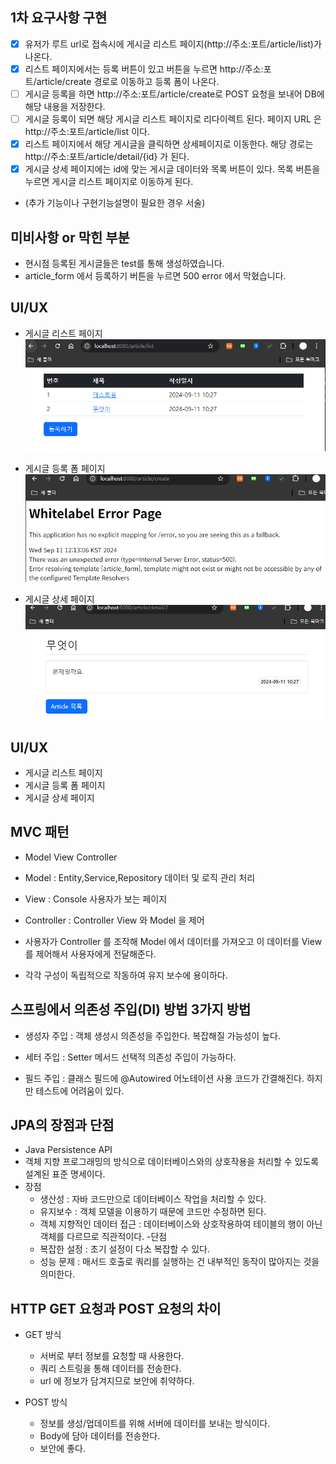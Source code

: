 ## 1차 요구사항 구현
- [x] 유저가 루트 url로 접속시에 게시글 리스트 페이지(http://주소:포트/article/list)가 나온다.
- [x] 리스트 페이지에서는 등록 버튼이 있고 버튼을 누르면 http://주소:포트/article/create 경로로 이동하고 등록 폼이 나온다.
- [ ] 게시글 등록을 하면 http://주소:포트/article/create로 POST 요청을 보내어 DB에 해당 내용을 저장한다.
- [ ] 게시글 등록이 되면 해당 게시글 리스트 페이지로 리다이렉트 된다. 페이지 URL 은 http://주소:포트/article/list 이다.
- [x] 리스트 페이지에서 해당 게시글을 클릭하면 상세페이지로 이동한다. 해당 경로는 http://주소:포트/article/detail/{id} 가 된다.
- [x] 게시글 상세 페이지에는 id에 맞는 게시글 데이터와 목록 버튼이 있다. 목록 버튼을 누르면 게시글 리스트 페이지로 이동하게 된다.

- (추가 기능이나 구현기능설명이 필요한 경우 서술)

## 미비사항 or 막힌 부분
- 현시점 등록된 게시글들은 test를 통해 생성하였습니다.
- article_form 에서 등록하기 버튼을 누르면 500 error 에서 막혔습니다.


## UI/UX
- 게시글 리스트 페이지
![img.png](img.png)

- 게시글 등록 폼 페이지
![img_2.png](img_2.png)

- 게시글 상세 페이지
![img_1.png](img_1.png)



## UI/UX
- 게시글 리스트 페이지
- 게시글 등록 폼 페이지
- 게시글 상세 페이지
## MVC 패턴
- Model View Controller

- Model : Entity,Service,Repository
  데이터 및 로직 관리 처리
- View : Console
  사용자가 보는 페이지
- Controller : Controller
  View 와 Model 을 제어
- 사용자가 Controller 를 조작해 Model 에서 데이터를 가져오고 이 데이터를 View 를 제어해서 사용자에게 전달해준다.
- 각각 구성이 독립적으로 작동하여 유지 보수에 용이하다.
## 스프링에서 의존성 주입(DI) 방법 3가지 방법
- 생성자 주입 : 객체 생성시 의존성을 주입한다.
  복잡해질 가능성이 높다.

- 세터 주입 : Setter 메서드
  선택적 의존성 주입이 가능하다.

- 필드 주입 : 클래스 필드에 @Autowired 어노테이션 사용
  코드가 간결해진다. 하지만 테스트에 어려움이 있다.

## JPA의 장점과 단점
- Java Persistence API
- 객체 지향 프로그래밍의 방식으로 데이터베이스와의 상호작용을 처리할 수 있도록 설계된 표준 명세이다.
- 장점
    - 생산성 : 자바 코드만으로 데이터베이스 작업을 처리할 수 있다.
    - 유지보수 : 객체 모델을 이용하기 때문에 코드만 수정하면 된다.
    - 객체 지향적인 데이터 접근 : 데이터베이스와 상호작용하여 테이블의 행이 아닌 객체를 다르므로 직관적이다.
      -단점
    - 복잡한 설정 : 초기 설정이 다소 복잡할 수 있다.
    - 성능 문제 : 매서드 호출로 쿼리를 실행하는 건 내부적인 동작이 많아지는 것을 의미한다.


## HTTP GET 요청과 POST 요청의 차이
- GET 방식
    - 서버로 부터 정보를 요청할 때 사용한다.
    - 쿼리 스트링을 통해 데이터를 전송한다.
    - url 에 정보가 담겨지므로 보안에 취약하다.

- POST 방식
    - 정보를 생성/업데이트를 위해 서버에 데이터를 보내는 방식이다.
    - Body에 담아 데이터를 전송한다.
    - 보안에 좋다.